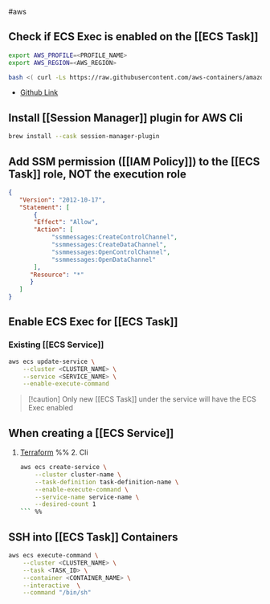 #aws 

## Check if ECS Exec is enabled on the [[ECS Task]]
```bash
export AWS_PROFILE=<PROFILE_NAME>
export AWS_REGION=<AWS_REGION>

bash <( curl -Ls https://raw.githubusercontent.com/aws-containers/amazon-ecs-exec-checker/main/check-ecs-exec.sh ) <CLUSTER_NAME> <TASK_ID>
```
- [Github Link](https://github.com/aws-containers/amazon-ecs-exec-checker)

## Install [[Session Manager]] plugin for AWS Cli
```bash
brew install --cask session-manager-plugin
```

## Add SSM permission ([[IAM Policy]]) to the [[ECS Task]] role, NOT the execution role
```json
{
   "Version": "2012-10-17",
   "Statement": [
       {
       "Effect": "Allow",
       "Action": [
            "ssmmessages:CreateControlChannel",
            "ssmmessages:CreateDataChannel",
            "ssmmessages:OpenControlChannel",
            "ssmmessages:OpenDataChannel"
       ],
      "Resource": "*"
      }
   ]
}
```

## Enable ECS Exec for [[ECS Task]]
### Existing [[ECS Service]]
```bash
aws ecs update-service \
    --cluster <CLUSTER_NAME> \
    --service <SERVICE_NAME> \
    --enable-execute-command
```
>[!caution] Only new [[ECS Task]] under the service will have the ECS Exec enabled

## When creating a [[ECS Service]]
1. [Terraform](https://registry.terraform.io/providers/hashicorp/aws/latest/docs/resources/ecs_service#enable_execute_command)
%% 2. Cli
	```bash
	aws ecs create-service \
	    --cluster cluster-name \
	    --task-definition task-definition-name \
	    --enable-execute-command \
	    --service-name service-name \
	    --desired-count 1
	``` %%

## SSH into [[ECS Task]] Containers
```bash
aws ecs execute-command \
	--cluster <CLUSTER_NAME> \
	--task <TASK_ID> \
	--container <CONTAINER_NAME> \
	--interactive  \
	--command "/bin/sh" 
```
